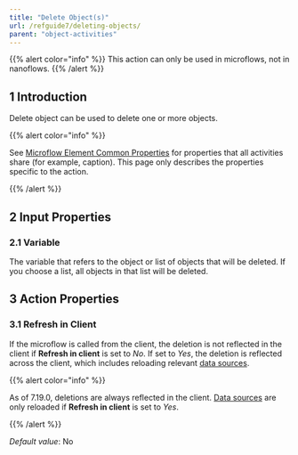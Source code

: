 ```yaml
---
title: "Delete Object(s)"
url: /refguide7/deleting-objects/
parent: "object-activities"
---
```


{{% alert color="info" %}}
This action can only be used in microflows, not in nanoflows.
{{% /alert %}}

## 1 Introduction

Delete object can be used to delete one or more objects.

{{% alert color="info" %}}

See [Microflow Element Common Properties](/refguide7/microflow-element-common-properties/) for properties that all activities share (for example, caption). This page only describes the properties specific to the action.

{{% /alert %}}

## 2 Input Properties

### 2.1 Variable

The variable that refers to the object or list of objects that will be deleted. If you choose a list, all objects in that list will be deleted.

## 3 Action Properties

### 3.1 Refresh in Client

If the microflow is called from the client, the deletion is not reflected in the client if **Refresh in client** is set to *No*. If set to *Yes*, the deletion is reflected across the client, which includes reloading relevant [data sources](/refguide7/data-sources/).

{{% alert color="info" %}}

As of 7.19.0, deletions are always reflected in the client. [Data sources](/refguide7/data-sources/) are only reloaded if **Refresh in client** is set to *Yes*.

{{% /alert %}}

_Default value_: No
